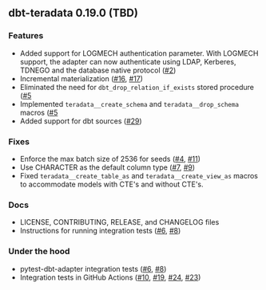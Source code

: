 ## dbt-teradata 0.19.0 (TBD)

### Features
* Added support for LOGMECH authentication parameter. With LOGMECH support, the adapter can now authenticate using LDAP, Kerberes, TDNEGO and the database native protocol ([#2](https://github.com/dbeatty10/dbt-teradata/pull/2))
* Incremental materialization ([#16](https://github.com/dbeatty10/dbt-teradata/issues/16), [#17](https://github.com/dbeatty10/dbt-teradata/pull/17))
* Eliminated the need for `dbt_drop_relation_if_exists` stored procedure ([#5](https://github.com/dbeatty10/dbt-teradata/pull/5)
* Implemented `teradata__create_schema` and `teradata__drop_schema` macros ([#5](https://github.com/dbeatty10/dbt-teradata/pull/5)
* Added support for dbt sources ([#29](https://github.com/dbeatty10/dbt-teradata/pull/29))

### Fixes
* Enforce the max batch size of 2536 for seeds ([#4](https://github.com/dbeatty10/dbt-teradata/issues/4), [#11](https://github.com/dbeatty10/dbt-teradata/pull/11))
* Use CHARACTER as the default column type ([#7](https://github.com/dbeatty10/dbt-teradata/issues/7), [#9](https://github.com/dbeatty10/dbt-teradata/pull/9))
* Fixed `teradata__create_table_as` and `teradata__create_view_as` macros to accommodate models with CTE's and without CTE's.

### Docs
* LICENSE, CONTRIBUTING, RELEASE, and CHANGELOG files
* Instructions for running integration tests ([#6](https://github.com/dbeatty10/dbt-teradata/issues/6), [#8](https://github.com/dbeatty10/dbt-teradata/pull/8))

### Under the hood
* pytest-dbt-adapter integration tests ([#6](https://github.com/dbeatty10/dbt-teradata/issues/6), [#8](https://github.com/dbeatty10/dbt-teradata/pull/8))
* Integration tests in GitHub Actions ([#10](https://github.com/dbeatty10/dbt-teradata/issues/10), [#19](https://github.com/dbeatty10/dbt-teradata/pull/19), [#24](https://github.com/dbeatty10/dbt-teradata/issues/24), [#23](https://github.com/dbeatty10/dbt-teradata/pull/23))
